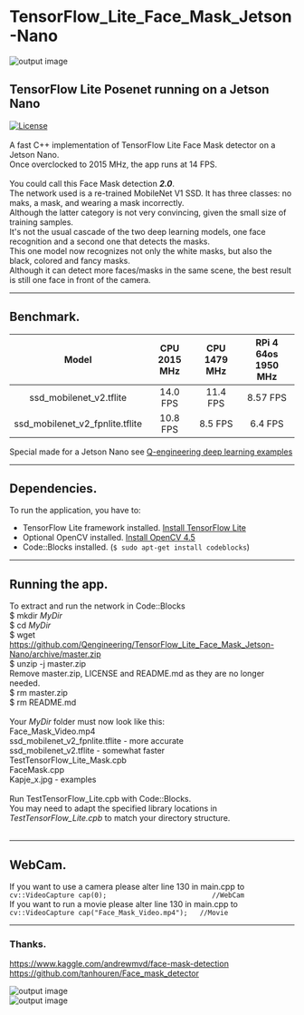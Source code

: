 # TensorFlow_Lite_Face_Mask_Jetson-Nano
![output image]( https://qengineering.eu/images/Mask_2_Jetson.jpg )<br/>
## TensorFlow Lite Posenet running on a Jetson Nano
[![License](https://img.shields.io/badge/License-BSD%203--Clause-blue.svg)](https://opensource.org/licenses/BSD-3-Clause)<br/><br/>
A fast C++ implementation of TensorFlow Lite Face Mask detector on a Jetson Nano.<br/>
Once overclocked to 2015 MHz, the app runs at 14 FPS.<br/><br/>
You could call this Face Mask detection ___2.0___.<br/>
The network used is a re-trained MobileNet V1 SSD. It has three classes: no maks, a mask, and wearing a mask incorrectly.<br/>
Although the latter category is not very convincing, given the small size of training samples.<br/>
It's not the usual cascade of the two deep learning models, one face recognition and a second one that detects the masks.<br/>
This one model now recognizes not only the white masks, but also the black, colored and fancy masks.<br/> 
Although it can detect more faces/masks in the same scene, the best result is still one face in front of the camera.<br/>

------------

## Benchmark.
| Model | CPU 2015 MHz | CPU 1479 MHz | RPi 4 64os 1950 MHz |
|  :------------: |  :------------: | :-------------: | :-------------: |
| ssd_mobilenet_v2.tflite | 14.0 FPS | 11.4 FPS | 8.57 FPS |
| ssd_mobilenet_v2_fpnlite.tflite |  10.8 FPS | 8.5 FPS | 6.4 FPS |


Special made for a Jetson Nano see [Q-engineering deep learning examples](https://qengineering.eu/deep-learning-examples-on-raspberry-32-64-os.html) <br/>

------------

## Dependencies.
To run the application, you have to:
- TensorFlow Lite framework installed. [Install TensorFlow Lite](https://qengineering.eu/install-tensorflow-2-lite-on-jetson-nano.html) <br/>
- Optional OpenCV installed. [Install OpenCV 4.5](https://qengineering.eu/install-opencv-4.5-on-jetson-nano.html) <br/>
- Code::Blocks installed. (```$ sudo apt-get install codeblocks```)

------------

## Running the app.
To extract and run the network in Code::Blocks <br/>
$ mkdir *MyDir* <br/>
$ cd *MyDir* <br/>
$ wget https://github.com/Qengineering/TensorFlow_Lite_Face_Mask_Jetson-Nano/archive/master.zip <br/>
$ unzip -j master.zip <br/>
Remove master.zip, LICENSE and README.md as they are no longer needed. <br/> 
$ rm master.zip <br/>
$ rm README.md <br/> <br/>
Your *MyDir* folder must now look like this: <br/> 
Face_Mask_Video.mp4 <br/>
ssd_mobilenet_v2_fpnlite.tflite - more accurate<br/>
ssd_mobilenet_v2.tflite - somewhat faster <br/>
TestTensorFlow_Lite_Mask.cpb <br/>
FaceMask.cpp <br/>
Kapje_x.jpg - examples<br/>
 <br/>
Run TestTensorFlow_Lite.cpb with Code::Blocks.<br/>
You may need to adapt the specified library locations in *TestTensorFlow_Lite.cpb* to match your directory structure.<br/><br/>

------------

## WebCam.
If you want to use a camera please alter line 130 in main.cpp to<br/>
`cv::VideoCapture cap(0);                          //WebCam`<br/>
If you want to run a movie please alter line 130 in main.cpp to<br/>
`cv::VideoCapture cap("Face_Mask_Video.mp4");   //Movie`<br/>

------------

### Thanks.
https://www.kaggle.com/andrewmvd/face-mask-detection<br/>
https://github.com/tanhouren/Face_mask_detector<br/>

![output image]( https://qengineering.eu/images/Mask_5_Jetson.jpg )<br/>
![output image]( https://qengineering.eu/images/Mask_1_Jetson.jpg )
